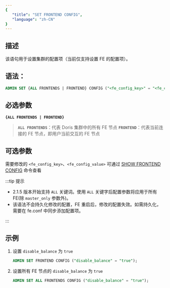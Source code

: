 ```yaml
---
{
   "title": "SET FRONTEND CONFIG",
   "language": "zh-CN"
}
---
```


## 描述

该语句用于设置集群的配置项（当前仅支持设置 FE 的配置项）。

## 语法：

```sql
ADMIN SET {ALL FRONTENDS | FRONTEND} CONFIG ("<fe_config_key>" = "<fe_config_value>")
```

## 必选参数
**`{ALL FRONTENDS | FRONTEND}`**

> **`ALL FRONTENDS`**：代表 Doris 集群中的所有 FE 节点
>**`FRONTEND`**：代表当前连接的 FE 节点，即用户当前交互的 FE 节点



## 可选参数
需要修改的 `<fe_config_key>`、`<fe_config_value>` 可通过 [SHOW FRONTEND CONFIG](./SHOW-FRONTEND-CONFIG) 命令查看

:::tip 提示

- 2.1.5 版本开始支持 `ALL` 关键词。使用 `ALL` 关键字后配置参数将应用于所有 FE(除 `master_only` 参数外)。
- 该语法不会持久化修改的配置，FE 重启后，修改的配置失效。如需持久化，需要在 fe.conf 中同步添加配置项。

:::

## 示例

1. 设置 `disable_balance` 为 `true`

    ```sql
   ADMIN SET FRONTEND CONFIG ("disable_balance" = "true");
   ```

2. 设置所有 FE 节点的 `disable_balance` 为 `true`
   ```sql
   ADMIN SET ALL FRONTENDS CONFIG ("disable_balance" = "true");
   ```